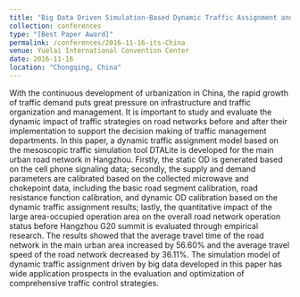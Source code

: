 ```yaml
---
title: "Big Data Driven Simulation-Based Dynamic Traffic Assignment and Empirical Studies"
collection: conferences
type: "[Best Paper Award]"
permalink: /conferences/2016-11-16-its-China
venue: Yuelai International Convention Center
date: 2016-11-16
location: "Chongqing, China"
---
```


With the continuous development of urbanization in China, the rapid growth of traffic demand puts great pressure on infrastructure and traffic organization and management. It is important to study and evaluate the dynamic impact of traffic strategies on road networks before and after their implementation to support the decision making of traffic management departments. In this paper, a dynamic traffic assignment model based on the mesoscopic traffic simulation tool DTALite is developed for the main urban road network in Hangzhou. Firstly, the static OD is generated based on the cell phone signaling data; secondly, the supply and demand parameters are calibrated based on the collected microwave and chokepoint data, including the basic road segment calibration, road resistance function calibration, and dynamic OD calibration based on the dynamic traffic assignment results; lastly, the quantitative impact of the large area-occupied operation area on the overall road network operation status before Hangzhou G20 summit is evaluated through empirical research. The results showed that the average travel time of the road network in the main urban area increased by 56.60% and the average travel speed of the road network decreased by 36.11%. The simulation model of dynamic traffic assignment driven by big data developed in this paper has wide application prospects in the evaluation and optimization of comprehensive traffic control strategies.
